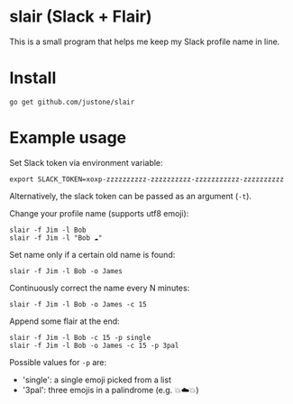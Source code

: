 # slair (Slack + Flair)

This is a small program that helps me keep my Slack profile name in line.

# Install

```
go get github.com/justone/slair
```

# Example usage

Set Slack token via environment variable:

```
export SLACK_TOKEN=xoxp-zzzzzzzzzz-zzzzzzzzzz-zzzzzzzzzzz-zzzzzzzzzz
```

Alternatively, the slack token can be passed as an argument (`-t`).

Change your profile name (supports utf8 emoji):

```
slair -f Jim -l Bob
slair -f Jim -l "Bob ☁️"
```

Set name only if a certain old name is found:

```
slair -f Jim -l Bob -o James
```

Continuously correct the name every N minutes:

```
slair -f Jim -l Bob -o James -c 15
```

Append some flair at the end:

```
slair -f Jim -l Bob -c 15 -p single
slair -f Jim -l Bob -o James -c 15 -p 3pal
```

Possible values for `-p` are:

* 'single': a single emoji picked from a list
* '3pal': three emojis in a palindrome (e.g. 💥☁️💥)
